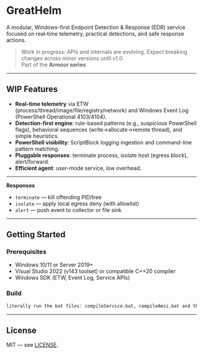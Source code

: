 # GreatHelm

A modular, Windows-first Endpoint Detection & Response (EDR) service focused on real‑time telemetry, practical detections, and safe response actions.

> Work in progress: APIs and internals are evolving. Expect breaking changes across minor versions until v1.0.  
>Part of the **Armour series**  

---

## WIP Features

* **Real-time telemetry** via ETW (process/thread/image/file/registry/network) and Windows Event Log (PowerShell Operational 4103/4104).
* **Detection-first engine**: rule-based patterns (e.g., suspicious PowerShell flags), behavioral sequences (write→allocate→remote thread), and simple heuristics.
* **PowerShell visibility**: ScriptBlock logging ingestion and command-line pattern matching.
* **Pluggable responses**: terminate process, isolate host (egress block), alert/forward.
* **Efficient agent**: user-mode service, low overhead.

---

**Responses**

* `terminate` — kill offending PID/tree
* `isolate` — apply local egress deny (with allowlist)
* `alert` — push event to collector or file sink

---

## Getting Started

### Prerequisites

* Windows 10/11 or Server 2019+
* Visual Studio 2022 (v143 toolset) or compatible C++20 compiler
* Windows SDK (ETW, Event Log, Service APIs)

### Build

```bash
literally run the bat files: compileService.bat, compileAmsi.bat and then installAmsi.bat - run the service
```

---

## License

MIT — see [LICENSE](LICENSE).

